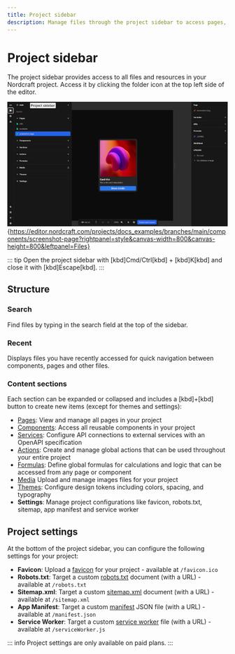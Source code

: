 ```yaml
---
title: Project sidebar
description: Manage files through the project sidebar to access pages, components, APIs, actions, media, themes and project-wide configuration settings.
---
```


# Project sidebar

The project sidebar provides access to all files and resources in your Nordcraft project. Access it by clicking the folder icon at the top left side of the editor.

![Project sidebar|16/9](project-sidebar.webp){https://editor.nordcraft.com/projects/docs_examples/branches/main/components/screenshot-page?rightpanel=style&canvas-width=800&canvas-height=800&leftpanel=Files}

::: tip
Open the project sidebar with [kbd]Cmd/Ctrl[kbd] + [kbd]K[kbd] and close it with [kbd]Escape[kbd].
:::

## Structure

### Search

Find files by typing in the search field at the top of the sidebar.

### Recent

Displays files you have recently accessed for quick navigation between components, pages and other files.

### Content sections

Each section can be expanded or collapsed and includes a [kbd]+[kbd] button to create new items (except for themes and settings):

- [Pages](/pages/overview): View and manage all pages in your project
- [Components](/components/overview): Access all reusable components in your project
- [Services](/connecting-data/services): Configure API connections to external services with an OpenAPI specification
- [Actions](/actions/overview): Create and manage global actions that can be used throughout your entire project
- [Formulas](/formulas/global-formulas): Define global formulas for calculations and logic that can be accessed from any page or component
- [Media](/media/overview) Upload and manage images files for your project
- [Themes](/styling/theme): Configure design tokens including colors, spacing, and typography
- **Settings**: Manage project configurations like favicon, robots.txt, sitemap, app manifest and service worker

## Project settings

At the bottom of the project sidebar, you can configure the following settings for your project:

- **Favicon**: Upload a [favicon](https://developer.mozilla.org/en-US/docs/Glossary/Favicon) for your project - available at `/favicon.ico`
- **Robots.txt**: Target a custom [robots.txt](https://developer.mozilla.org/en-US/docs/Glossary/Robots.txt) document (with a URL) - available at `/robots.txt`
- **Sitemap.xml**: Target a custom [sitemap.xml](https://en.wikipedia.org/wiki/Sitemaps) document (with a URL) - available at `/sitemap.xml`
- **App Manifest**: Target a custom [manifest](https://developer.mozilla.org/en-US/docs/Web/Progressive_web_apps/Manifest) JSON file (with a URL) - available at `/manifest.json`
- **Service Worker**: Target a custom [service worker](https://developer.mozilla.org/en-US/docs/Web/API/Service_Worker_API/Using_Service_Workers) file (with a URL) - available at `/serviceWorker.js`

::: info
Project settings are only available on paid plans.
:::
